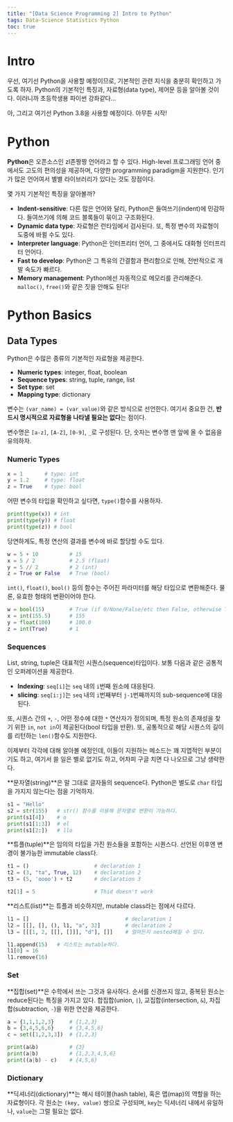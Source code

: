 ```yaml
---
title: "[Data Science Programming 2] Intro to Python"
tags: Data-Science Statistics Python
toc: true
---
```


# Intro
우선, 여기선 Python을 사용할 예정이므로, 기본적인 관련 지식을 충분히 확인하고 가도록 하자. Python의 기본적인 특징과, 자료형(data type), 제어문 등을 알아볼 것이다. 이러니까 초등학생용 파이썬 강좌같다...

아, 그리고 여기선 Python 3.8을 사용할 예정이다. 아무튼 시작!

# Python
**Python**은 오픈소스인 zl존짱짱 언어라고 할 수 있다. High-level 프로그래밍 언어 중에서도 고도의 편의성을 제공하며, 다양한 programming paradigm을 지원한다. 인기가 많은 언어여서 별별 라이브러리가 있다는 것도 장점이다. 

몇 가지 기본적인 특징을 알아볼까?

- **Indent-sensitive**: 다른 많은 언어와 달리, Python은 들여쓰기(indent)에 민감하다. 들여쓰기에 의해 코드 블록들이 묶이고 구조화된다. 
- **Dynamic data type**: 자료형은 런타임에서 검사된다. 또, 특정 변수의 자료형이 도중에 바뀔 수도 있다.
- **Interpreter language**: Python은 인터프리터 언어, 그 중에서도 대화형 인터프리터 언어다.
- **Fast to develop**: Python은 그 특유의 간결함과 편리함으로 인해, 전반적으로 개발 속도가 빠르다.
- **Memory management**: Python에선 자동적으로 메모리를 관리해준다. `malloc()`, `free()`와 같은 짓을 안해도 된다!

# Python Basics
## Data Types
Python은 수많은 종류의 기본적인 자료형을 제공한다.

- **Numeric types**: integer, float, boolean
- **Sequence types**:  string, tuple, range, list
- **Set type**:  set  
- **Mapping type**: dictionary

변수는 `(var_name) = (var_value)`와 같은 방식으로 선언한다. 여기서 중요한 건, **반드시 명시적으로 자료형을 나타낼 필요는 없다**는 점이다.

변수명은 `[a-z]`, `[A-Z]`, `[0-9]`, `_`로 구성된다. 단, 숫자는 변수명 맨 앞에 올 수 없음을 유의하자.

### Numeric Types
```python
x = 1       # type: int
y = 1.2     # type: float
z = True    # type: bool
```

어떤 변수의 타입을 확인하고 싶다면, `type()`함수를 사용하자.

```python
print(type(x)) # int
print(type(y)) # float
print(type(z)) # bool
```

당연하게도, 특정 연산의 결과를 변수에 바로 할당할 수도 있다.

```python
w = 5 + 10          # 15
x = 5 / 2           # 2.5 (float)
y = 5 // 2          # 2 (int)
z = True or False   # True (bool)
```

`int()`, `float()`, `bool()` 등의 함수는 주어진 파라미터를 해당 타입으로 변환해준다. 물론, 유효한 형태의 변환이어야 한다.

```python
w = bool(15)        # True (if 0/None/False/etc then False, otherwise True)
x = int(155.5)      # 155
y = float(100)      # 100.0
z = int(True)       # 1
```

### Sequences
List, string, tuple은 대표적인 시퀀스(sequence)타입이다. 보통 다음과 같은 공통적인 오퍼레이션을 제공한다.

- **Indexing**: `seq[i]`는 `seq` 내의 `i`번째 원소에 대응된다.
- **slicing**: `seq[i:j]`는 `seq` 내의 `i`번째부터 `j-1`번째까지의 sub-sequence에 대응된다.

또, 시퀀스 간의 `+`, `-`, 어떤 정수에 대한 `*` 연산자가 정의되며, 특정 원소의 존재성을 찾기 위한 `in`, `not in`이 제공된다(bool 타입을 반환). 또, 공통적으로 해당 시퀀스의 길이를 리턴하는 `len()`함수도 지원한다.

이제부터 각각에 대해 알아볼 예정인데, 이들이 지원하는 메소드는 꽤 지엽적인 부분이기도 하고, 여기서 쓸 일은 별로 없기도 하고, 어차피 구글 치면 다 나오므로 그냥 생략한다.

**문자열(string)**은 말 그대로 글자들의 sequence다. Python은 별도로 `char` 타입을 가지지 않는다는 점을 기억하자.

```python
s1 = "Hello"
s2 = str(155)   # str() 함수를 이용해 문자열로 변환이 가능하다.
print(s1[4])    # o
print(s1[1:3])  # el
print(s1[2:])   # llo
```

**튜플(tuple)**은 임의의 타입을 가진 원소들을 포함하는 시퀀스다. 선언된 이후엔 변경이 불가능한 immutable class다.

```python
t1 = ()                     # declaration 1
t2 = (3, "ta", True, 12)    # declaration 2
t3 = (5, 'oooo') + t2       # declaration 3

t2[1] = 5                   # Thid doesn't work
```

**리스트(list)**는 튜플과 비슷하지만, mutable class라는 점에서 다르다.

```python
l1 = []                               # declaration 1 
l2 = [[], [], (), l1, "a", 32]        # declaration 2
l3 = [[[1, 2, [[], []]], "d"], []]    # 얼마든지 nested해질 수 있다.

l1.append(15)   # 리스트는 mutable하다.
l1[0] = 16
l1.remove(16)
```

### Set
**집합(set)**은 수학에서 쓰는 그것과 유사하다. 순서를 신경쓰지 않고, 중복된 원소는 reduce된다는 특징을 가지고 있다. 합집합(union, `|`), 교집합(intersection, `&`), 차집합(subtraction, `-`)을 위한 연산을 제공한다.

```python
a = {1,1,1,2,3}     # {1,2,3}
b = {3,4,5,6,6}     # {3,4,5,6}   
c = set([1,2,3,3])  # {1,2,3}

print(a&b)          # {3}
print(a|b)          # {1,2,3,4,5,6}
print((a|b) - c)    # {4,5,6}
```

### Dictionary
**딕셔너리(dictionary)**는 해시 테이블(hash table), 혹은 맵(map)의 역할을 하는 자료형이다. 각 원소는 `(key, value)` 쌍으로 구성되며, `key`는 딕셔너리 내에서 유일하나, `value`는 그럴 필요는 없다.

```python

```